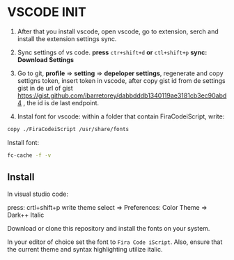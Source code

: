 # VSCODE __INIT__

1. After that you install vscode, open vscode, go to extension, serch and install the extension  settings sync.
2. Sync settings of vs code.
**press**
`ctr+shift+d`
**or**
`ctl+shift+p`
**sync: Download Settings**
3. Go to git, **profile** => **setting** => **depeloper settings**, regenerate and copy settigns token, insert token in vscode, after copy gist id from de settings gist in de url of gist https://gist.github.com/ibarretorey/dabbdddb1340119ae3181cb3ec90abd4 , the id is de last endpoint.

4. Instal font for vscode: within a folder that contain FiraCodeiScript, write:

```bash
copy ./FiraCodeiScript /usr/share/fonts
```

Install font:

```bash
fc-cache -f -v
```

## Install

In visual studio code:

press: crtl+shift+p
write theme
select => Preferences: Color Theme => Dark++ Italic

Download or clone this repository and install the fonts on your system.

In your editor of choice set the font to `Fira Code iScript`.  Also, ensure that the current theme and syntax highlighting utilize italic.